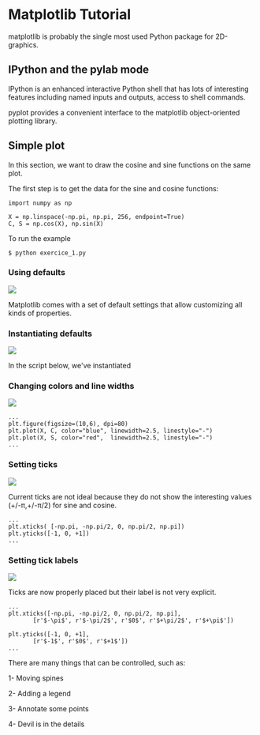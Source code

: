 # Matplotlib Tutorial

matplotlib is probably the single most used Python package for 2D-graphics. 

## IPython and the pylab mode

IPython is an enhanced interactive Python shell that has lots of interesting features including named inputs and outputs, access to shell commands.

pyplot provides a convenient interface to the matplotlib object-oriented plotting library.

## Simple plot

In this section, we want to draw the cosine and sine functions on the same plot.

The first step is to get the data for the sine and cosine functions:

```
import numpy as np

X = np.linspace(-np.pi, np.pi, 256, endpoint=True)
C, S = np.cos(X), np.sin(X)
```

To run the example

`$ python exercice_1.py`

### Using defaults

![](https://github.com/rougier/matplotlib-tutorial/raw/master/figures/exercice_1.png)

Matplotlib comes with a set of default settings that allow customizing all kinds of properties.

### Instantiating defaults

![](https://github.com/rougier/matplotlib-tutorial/raw/master/figures/exercice_2.png)

In the script below, we've instantiated

### Changing colors and line widths

![](https://github.com/rougier/matplotlib-tutorial/raw/master/figures/exercice_3.png)

```
...
plt.figure(figsize=(10,6), dpi=80)
plt.plot(X, C, color="blue", linewidth=2.5, linestyle="-")
plt.plot(X, S, color="red",  linewidth=2.5, linestyle="-")
...
```

### Setting ticks 

![](https://github.com/rougier/matplotlib-tutorial/raw/master/figures/exercice_5.png)

Current ticks are not ideal because they do not show the interesting values (+/-π,+/-π/2) for sine and cosine.

```
...
plt.xticks( [-np.pi, -np.pi/2, 0, np.pi/2, np.pi])
plt.yticks([-1, 0, +1])
...
```

### Setting tick labels

![](https://github.com/rougier/matplotlib-tutorial/raw/master/figures/exercice_6.png)

Ticks are now properly placed but their label is not very explicit. 

```
...
plt.xticks([-np.pi, -np.pi/2, 0, np.pi/2, np.pi],
       [r'$-\pi$', r'$-\pi/2$', r'$0$', r'$+\pi/2$', r'$+\pi$'])

plt.yticks([-1, 0, +1],
       [r'$-1$', r'$0$', r'$+1$'])
...
```

There are many things that can be controlled, such as:

1- Moving spines


2- Adding a legend

3- Annotate some points

4- Devil is in the details

